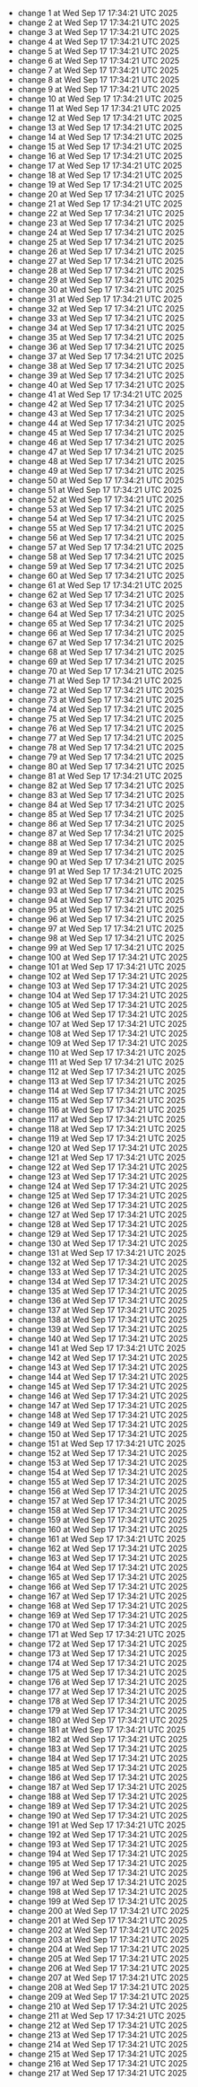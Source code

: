 - change 1 at Wed Sep 17 17:34:21 UTC 2025
- change 2 at Wed Sep 17 17:34:21 UTC 2025
- change 3 at Wed Sep 17 17:34:21 UTC 2025
- change 4 at Wed Sep 17 17:34:21 UTC 2025
- change 5 at Wed Sep 17 17:34:21 UTC 2025
- change 6 at Wed Sep 17 17:34:21 UTC 2025
- change 7 at Wed Sep 17 17:34:21 UTC 2025
- change 8 at Wed Sep 17 17:34:21 UTC 2025
- change 9 at Wed Sep 17 17:34:21 UTC 2025
- change 10 at Wed Sep 17 17:34:21 UTC 2025
- change 11 at Wed Sep 17 17:34:21 UTC 2025
- change 12 at Wed Sep 17 17:34:21 UTC 2025
- change 13 at Wed Sep 17 17:34:21 UTC 2025
- change 14 at Wed Sep 17 17:34:21 UTC 2025
- change 15 at Wed Sep 17 17:34:21 UTC 2025
- change 16 at Wed Sep 17 17:34:21 UTC 2025
- change 17 at Wed Sep 17 17:34:21 UTC 2025
- change 18 at Wed Sep 17 17:34:21 UTC 2025
- change 19 at Wed Sep 17 17:34:21 UTC 2025
- change 20 at Wed Sep 17 17:34:21 UTC 2025
- change 21 at Wed Sep 17 17:34:21 UTC 2025
- change 22 at Wed Sep 17 17:34:21 UTC 2025
- change 23 at Wed Sep 17 17:34:21 UTC 2025
- change 24 at Wed Sep 17 17:34:21 UTC 2025
- change 25 at Wed Sep 17 17:34:21 UTC 2025
- change 26 at Wed Sep 17 17:34:21 UTC 2025
- change 27 at Wed Sep 17 17:34:21 UTC 2025
- change 28 at Wed Sep 17 17:34:21 UTC 2025
- change 29 at Wed Sep 17 17:34:21 UTC 2025
- change 30 at Wed Sep 17 17:34:21 UTC 2025
- change 31 at Wed Sep 17 17:34:21 UTC 2025
- change 32 at Wed Sep 17 17:34:21 UTC 2025
- change 33 at Wed Sep 17 17:34:21 UTC 2025
- change 34 at Wed Sep 17 17:34:21 UTC 2025
- change 35 at Wed Sep 17 17:34:21 UTC 2025
- change 36 at Wed Sep 17 17:34:21 UTC 2025
- change 37 at Wed Sep 17 17:34:21 UTC 2025
- change 38 at Wed Sep 17 17:34:21 UTC 2025
- change 39 at Wed Sep 17 17:34:21 UTC 2025
- change 40 at Wed Sep 17 17:34:21 UTC 2025
- change 41 at Wed Sep 17 17:34:21 UTC 2025
- change 42 at Wed Sep 17 17:34:21 UTC 2025
- change 43 at Wed Sep 17 17:34:21 UTC 2025
- change 44 at Wed Sep 17 17:34:21 UTC 2025
- change 45 at Wed Sep 17 17:34:21 UTC 2025
- change 46 at Wed Sep 17 17:34:21 UTC 2025
- change 47 at Wed Sep 17 17:34:21 UTC 2025
- change 48 at Wed Sep 17 17:34:21 UTC 2025
- change 49 at Wed Sep 17 17:34:21 UTC 2025
- change 50 at Wed Sep 17 17:34:21 UTC 2025
- change 51 at Wed Sep 17 17:34:21 UTC 2025
- change 52 at Wed Sep 17 17:34:21 UTC 2025
- change 53 at Wed Sep 17 17:34:21 UTC 2025
- change 54 at Wed Sep 17 17:34:21 UTC 2025
- change 55 at Wed Sep 17 17:34:21 UTC 2025
- change 56 at Wed Sep 17 17:34:21 UTC 2025
- change 57 at Wed Sep 17 17:34:21 UTC 2025
- change 58 at Wed Sep 17 17:34:21 UTC 2025
- change 59 at Wed Sep 17 17:34:21 UTC 2025
- change 60 at Wed Sep 17 17:34:21 UTC 2025
- change 61 at Wed Sep 17 17:34:21 UTC 2025
- change 62 at Wed Sep 17 17:34:21 UTC 2025
- change 63 at Wed Sep 17 17:34:21 UTC 2025
- change 64 at Wed Sep 17 17:34:21 UTC 2025
- change 65 at Wed Sep 17 17:34:21 UTC 2025
- change 66 at Wed Sep 17 17:34:21 UTC 2025
- change 67 at Wed Sep 17 17:34:21 UTC 2025
- change 68 at Wed Sep 17 17:34:21 UTC 2025
- change 69 at Wed Sep 17 17:34:21 UTC 2025
- change 70 at Wed Sep 17 17:34:21 UTC 2025
- change 71 at Wed Sep 17 17:34:21 UTC 2025
- change 72 at Wed Sep 17 17:34:21 UTC 2025
- change 73 at Wed Sep 17 17:34:21 UTC 2025
- change 74 at Wed Sep 17 17:34:21 UTC 2025
- change 75 at Wed Sep 17 17:34:21 UTC 2025
- change 76 at Wed Sep 17 17:34:21 UTC 2025
- change 77 at Wed Sep 17 17:34:21 UTC 2025
- change 78 at Wed Sep 17 17:34:21 UTC 2025
- change 79 at Wed Sep 17 17:34:21 UTC 2025
- change 80 at Wed Sep 17 17:34:21 UTC 2025
- change 81 at Wed Sep 17 17:34:21 UTC 2025
- change 82 at Wed Sep 17 17:34:21 UTC 2025
- change 83 at Wed Sep 17 17:34:21 UTC 2025
- change 84 at Wed Sep 17 17:34:21 UTC 2025
- change 85 at Wed Sep 17 17:34:21 UTC 2025
- change 86 at Wed Sep 17 17:34:21 UTC 2025
- change 87 at Wed Sep 17 17:34:21 UTC 2025
- change 88 at Wed Sep 17 17:34:21 UTC 2025
- change 89 at Wed Sep 17 17:34:21 UTC 2025
- change 90 at Wed Sep 17 17:34:21 UTC 2025
- change 91 at Wed Sep 17 17:34:21 UTC 2025
- change 92 at Wed Sep 17 17:34:21 UTC 2025
- change 93 at Wed Sep 17 17:34:21 UTC 2025
- change 94 at Wed Sep 17 17:34:21 UTC 2025
- change 95 at Wed Sep 17 17:34:21 UTC 2025
- change 96 at Wed Sep 17 17:34:21 UTC 2025
- change 97 at Wed Sep 17 17:34:21 UTC 2025
- change 98 at Wed Sep 17 17:34:21 UTC 2025
- change 99 at Wed Sep 17 17:34:21 UTC 2025
- change 100 at Wed Sep 17 17:34:21 UTC 2025
- change 101 at Wed Sep 17 17:34:21 UTC 2025
- change 102 at Wed Sep 17 17:34:21 UTC 2025
- change 103 at Wed Sep 17 17:34:21 UTC 2025
- change 104 at Wed Sep 17 17:34:21 UTC 2025
- change 105 at Wed Sep 17 17:34:21 UTC 2025
- change 106 at Wed Sep 17 17:34:21 UTC 2025
- change 107 at Wed Sep 17 17:34:21 UTC 2025
- change 108 at Wed Sep 17 17:34:21 UTC 2025
- change 109 at Wed Sep 17 17:34:21 UTC 2025
- change 110 at Wed Sep 17 17:34:21 UTC 2025
- change 111 at Wed Sep 17 17:34:21 UTC 2025
- change 112 at Wed Sep 17 17:34:21 UTC 2025
- change 113 at Wed Sep 17 17:34:21 UTC 2025
- change 114 at Wed Sep 17 17:34:21 UTC 2025
- change 115 at Wed Sep 17 17:34:21 UTC 2025
- change 116 at Wed Sep 17 17:34:21 UTC 2025
- change 117 at Wed Sep 17 17:34:21 UTC 2025
- change 118 at Wed Sep 17 17:34:21 UTC 2025
- change 119 at Wed Sep 17 17:34:21 UTC 2025
- change 120 at Wed Sep 17 17:34:21 UTC 2025
- change 121 at Wed Sep 17 17:34:21 UTC 2025
- change 122 at Wed Sep 17 17:34:21 UTC 2025
- change 123 at Wed Sep 17 17:34:21 UTC 2025
- change 124 at Wed Sep 17 17:34:21 UTC 2025
- change 125 at Wed Sep 17 17:34:21 UTC 2025
- change 126 at Wed Sep 17 17:34:21 UTC 2025
- change 127 at Wed Sep 17 17:34:21 UTC 2025
- change 128 at Wed Sep 17 17:34:21 UTC 2025
- change 129 at Wed Sep 17 17:34:21 UTC 2025
- change 130 at Wed Sep 17 17:34:21 UTC 2025
- change 131 at Wed Sep 17 17:34:21 UTC 2025
- change 132 at Wed Sep 17 17:34:21 UTC 2025
- change 133 at Wed Sep 17 17:34:21 UTC 2025
- change 134 at Wed Sep 17 17:34:21 UTC 2025
- change 135 at Wed Sep 17 17:34:21 UTC 2025
- change 136 at Wed Sep 17 17:34:21 UTC 2025
- change 137 at Wed Sep 17 17:34:21 UTC 2025
- change 138 at Wed Sep 17 17:34:21 UTC 2025
- change 139 at Wed Sep 17 17:34:21 UTC 2025
- change 140 at Wed Sep 17 17:34:21 UTC 2025
- change 141 at Wed Sep 17 17:34:21 UTC 2025
- change 142 at Wed Sep 17 17:34:21 UTC 2025
- change 143 at Wed Sep 17 17:34:21 UTC 2025
- change 144 at Wed Sep 17 17:34:21 UTC 2025
- change 145 at Wed Sep 17 17:34:21 UTC 2025
- change 146 at Wed Sep 17 17:34:21 UTC 2025
- change 147 at Wed Sep 17 17:34:21 UTC 2025
- change 148 at Wed Sep 17 17:34:21 UTC 2025
- change 149 at Wed Sep 17 17:34:21 UTC 2025
- change 150 at Wed Sep 17 17:34:21 UTC 2025
- change 151 at Wed Sep 17 17:34:21 UTC 2025
- change 152 at Wed Sep 17 17:34:21 UTC 2025
- change 153 at Wed Sep 17 17:34:21 UTC 2025
- change 154 at Wed Sep 17 17:34:21 UTC 2025
- change 155 at Wed Sep 17 17:34:21 UTC 2025
- change 156 at Wed Sep 17 17:34:21 UTC 2025
- change 157 at Wed Sep 17 17:34:21 UTC 2025
- change 158 at Wed Sep 17 17:34:21 UTC 2025
- change 159 at Wed Sep 17 17:34:21 UTC 2025
- change 160 at Wed Sep 17 17:34:21 UTC 2025
- change 161 at Wed Sep 17 17:34:21 UTC 2025
- change 162 at Wed Sep 17 17:34:21 UTC 2025
- change 163 at Wed Sep 17 17:34:21 UTC 2025
- change 164 at Wed Sep 17 17:34:21 UTC 2025
- change 165 at Wed Sep 17 17:34:21 UTC 2025
- change 166 at Wed Sep 17 17:34:21 UTC 2025
- change 167 at Wed Sep 17 17:34:21 UTC 2025
- change 168 at Wed Sep 17 17:34:21 UTC 2025
- change 169 at Wed Sep 17 17:34:21 UTC 2025
- change 170 at Wed Sep 17 17:34:21 UTC 2025
- change 171 at Wed Sep 17 17:34:21 UTC 2025
- change 172 at Wed Sep 17 17:34:21 UTC 2025
- change 173 at Wed Sep 17 17:34:21 UTC 2025
- change 174 at Wed Sep 17 17:34:21 UTC 2025
- change 175 at Wed Sep 17 17:34:21 UTC 2025
- change 176 at Wed Sep 17 17:34:21 UTC 2025
- change 177 at Wed Sep 17 17:34:21 UTC 2025
- change 178 at Wed Sep 17 17:34:21 UTC 2025
- change 179 at Wed Sep 17 17:34:21 UTC 2025
- change 180 at Wed Sep 17 17:34:21 UTC 2025
- change 181 at Wed Sep 17 17:34:21 UTC 2025
- change 182 at Wed Sep 17 17:34:21 UTC 2025
- change 183 at Wed Sep 17 17:34:21 UTC 2025
- change 184 at Wed Sep 17 17:34:21 UTC 2025
- change 185 at Wed Sep 17 17:34:21 UTC 2025
- change 186 at Wed Sep 17 17:34:21 UTC 2025
- change 187 at Wed Sep 17 17:34:21 UTC 2025
- change 188 at Wed Sep 17 17:34:21 UTC 2025
- change 189 at Wed Sep 17 17:34:21 UTC 2025
- change 190 at Wed Sep 17 17:34:21 UTC 2025
- change 191 at Wed Sep 17 17:34:21 UTC 2025
- change 192 at Wed Sep 17 17:34:21 UTC 2025
- change 193 at Wed Sep 17 17:34:21 UTC 2025
- change 194 at Wed Sep 17 17:34:21 UTC 2025
- change 195 at Wed Sep 17 17:34:21 UTC 2025
- change 196 at Wed Sep 17 17:34:21 UTC 2025
- change 197 at Wed Sep 17 17:34:21 UTC 2025
- change 198 at Wed Sep 17 17:34:21 UTC 2025
- change 199 at Wed Sep 17 17:34:21 UTC 2025
- change 200 at Wed Sep 17 17:34:21 UTC 2025
- change 201 at Wed Sep 17 17:34:21 UTC 2025
- change 202 at Wed Sep 17 17:34:21 UTC 2025
- change 203 at Wed Sep 17 17:34:21 UTC 2025
- change 204 at Wed Sep 17 17:34:21 UTC 2025
- change 205 at Wed Sep 17 17:34:21 UTC 2025
- change 206 at Wed Sep 17 17:34:21 UTC 2025
- change 207 at Wed Sep 17 17:34:21 UTC 2025
- change 208 at Wed Sep 17 17:34:21 UTC 2025
- change 209 at Wed Sep 17 17:34:21 UTC 2025
- change 210 at Wed Sep 17 17:34:21 UTC 2025
- change 211 at Wed Sep 17 17:34:21 UTC 2025
- change 212 at Wed Sep 17 17:34:21 UTC 2025
- change 213 at Wed Sep 17 17:34:21 UTC 2025
- change 214 at Wed Sep 17 17:34:21 UTC 2025
- change 215 at Wed Sep 17 17:34:21 UTC 2025
- change 216 at Wed Sep 17 17:34:21 UTC 2025
- change 217 at Wed Sep 17 17:34:21 UTC 2025

